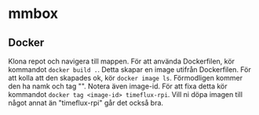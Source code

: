 # mmbox

## Docker
Klona repot och navigera till mappen. För att använda Dockerfilen, kör kommandot `docker build .`. Detta skapar en image utifrån Dockerfilen. För att kolla att den skapades ok, kör `docker image ls`. Förmodligen kommer den ha namk och tag "<none>". Notera även image-id. För att fixa detta kör kommandot `docker tag <image-id> timeflux-rpi`. Vill ni döpa imagen till något annat än "timeflux-rpi" går det också bra.
